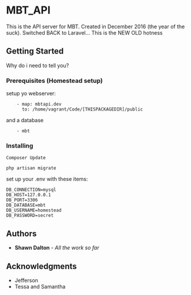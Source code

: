 # MBT_API

This is the API server for MBT.  Created in December 2016 (the year of the suck). Switched BACK to Laravel... This is the NEW OLD hotness


## Getting Started

Why do i need to tell you?

### Prerequisites (Homestead setup)

setup yo webserver:

```
    - map: mbtapi.dev
      to: /home/vagrant/Code/[THISPACKAGEDIR]/public

```
and a database

```
    - mbt

```

### Installing


```
Composer Update
```


```
php artisan migrate
```

set up your .env with these items:
```
DB_CONNECTION=mysql
DB_HOST=127.0.0.1
DB_PORT=3306
DB_DATABASE=mbt
DB_USERNAME=homestead
DB_PASSWORD=secret
```

## Authors

* **Shawn Dalton** - *All the work so far* 


## Acknowledgments

* Jefferson
* Tessa and Samantha